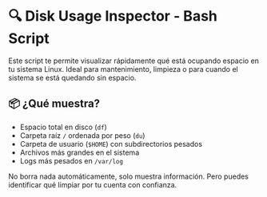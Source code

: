 # 🔍 Disk Usage Inspector - Bash Script

Este script te permite visualizar rápidamente qué está ocupando espacio en tu sistema Linux. Ideal para mantenimiento, limpieza o para cuando el sistema se está quedando sin espacio.

## 📦 ¿Qué muestra?

- Espacio total en disco (`df`)
- Carpeta raíz `/` ordenada por peso (`du`)
- Carpeta de usuario (`$HOME`) con subdirectorios pesados
- Archivos más grandes en el sistema
- Logs más pesados en `/var/log`

No borra nada automáticamente, solo muestra información. Pero puedes identificar qué limpiar por tu cuenta con confianza.
